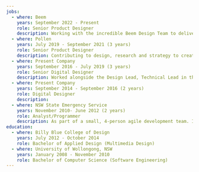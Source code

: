 ```yaml
---
jobs:
  - where: Beem
    years: September 2022 - Present
    role: Senior Product Designer
    description: Working with the incredible Beem Design Team to deliver excellent experiences end-to-end across all platforms and audiences.
  - where: Pollen
    years: July 2019 - September 2021 (3 years)
    role: Senior Product Designer
    description: Contributing to design, research and strategy to create a wide range of digital experiences for clients from cryptocurrency traded funds to pro-bono legal platforms. Experience in varying fidelity prototyping, interaction design, design systems and interface design.
  - where: Present Company
    years: September 2016 - July 2019 (3 years)
    role: Senior Digital Designer
    description: Worked alongside the Design Lead, Technical Lead in the design and development of digital products for Present Company’s well-regarded list of clients, seeing projects through from initial briefings and scoping to discovery and ideation, definition and design through to development, testing and deployment.
  - where: Present Company
    years: September 2014 - September 2016 (2 years)
    role: Digital Designer
    description: 
  - where: NSW State Emergency Service
    years: November 2010- June 2012 (2 years)
    role: Analyst/Programmer
    description: As part of a small, 4-person agile development team. I contributed to the development of a state-wide Operational Management System to manage the day-to-day ‘requests for assistance’ that the NSW SES receives. Main responsibility was implementing new functionality, rewriting a GNAF (Geocoded National Address File) WCF service, code reviewing team members and bug fixing.
education:
  - where: Billy Blue College of Design
    years: July 2012 - October 2014
    role: Bachelor of Applied Design (Multimedia Design)
  - where: University of Wollongong, NSW
    years: January 2008 - November 2010
    role: Bachelor of Computer Science (Software Engineering)
---
```

